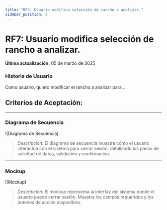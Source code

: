 ```yaml
---
title: "RF7: Usuario modifica selección de rancho a analizar."  
sidebar_position: 8
---
```


# RF7: Usuario modifica selección de rancho a analizar.

**Última actualización:** 05 de marzo de 2025

### Historia de Usuario

Como usuario, quiero modificar el rancho a analizar para ...

  **Criterios de Aceptación:**
  - 

---

### Diagrama de Secuencia

![Diagrama de Secuencia] 

> *Descripción*: El diagrama de secuencia muestra cómo el usuario interactúa con el sistema para cerrar sesión, detallando los pasos de solicitud de datos, validación y confirmación.

---

### Mockup

![Mockup]

> *Descripción*: El mockup representa la interfaz del sistema donde el usuario puede cerrar sesión. Muestra los campos requeridos y los botones de acción disponibles.

